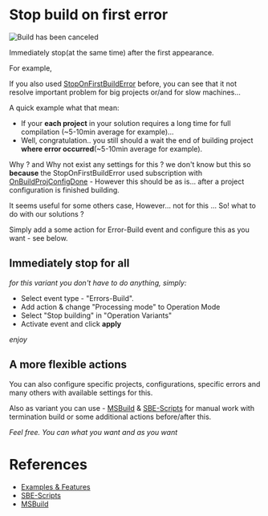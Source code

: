 # Stop build on first error

![Build has been canceled](https://bitbucket.org/3F/vssolutionbuildevent/wiki/Resources/examples/stop_build.png)

Immediately stop(at the same time) after the first appearance.

For example,

If you also used [StopOnFirstBuildError](http://visualstudiogallery.msdn.microsoft.com/91aaa139-5d3c-43a7-b39f-369196a84fa5) before, you can see that it not resolve important problem for big projects or/and for slow machines...

A quick example what that mean:

* If your **each project** in your solution requires a long time for full compilation (~5-10min average for example)...
* Well, congratulation.. you still should a wait the end of building project **where error occurred**(~5-10min average for example).

Why ? and Why not exist any settings for this ? we don't know but this so **because** the StopOnFirstBuildError used subscription with [OnBuildProjConfigDone](https://msdn.microsoft.com/en-us/library/envdte._dispbuildevents.onbuildprojconfigdone%28v=vs.120%29.aspx) - However this should be as is... after a project configuration is finished building. 

It seems useful for some others case, However... not for this ...
So! what to do with our solutions ? 

Simply add a some action for Error-Build event and configure this as you want - see below.

## Immediately stop for all

*for this variant you don't have to do anything, simply:*

* Select event type - "Errors-Build". 
* Add action & change "Processing mode" to Operation Mode
* Select "Stop building" in "Operation Variants"
* Activate event and click **apply**


*enjoy*

## A more flexible actions

You can also configure specific projects, configurations, specific errors and many others with available settings for this.

Also as variant you can use - [MSBuild](../Scripts_&_Commands/MSBuild) & [SBE-Scripts](../Scripts_&_Commands/SBE-Scripts) for manual work with termination build or some additional actions before/after this.

*Feel free. You can what you want and as you want*

# References

* [Examples & Features](../Examples)
* [SBE-Scripts](../Scripts_&_Commands/SBE-Scripts)
* [MSBuild](../Scripts_&_Commands/MSBuild)

